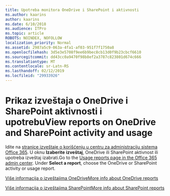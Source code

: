 ```yaml
---
title: Upotreba monitora OneDrive i SharePoint i aktivnosti
ms.author: kaarins
author: kaarins
ms.date: 6/10/2018
ms.audience: ITPro
ms.topic: article
ROBOTS: NOINDEX, NOFOLLOW
localization_priority: Normal
ms.assetid: 2987a5c9-063a-4fa1-af03-951f7f1750a8
ms.openlocfilehash: 3d5e3e5708f9ee6b9bec8cb13d0f9b23cbcf6610
ms.sourcegitcommit: dd43cc0a9470f98b8ef2a3787c823801d674c666
ms.translationtype: MT
ms.contentlocale: sr-Latn-RS
ms.lasthandoff: 02/12/2019
ms.locfileid: "29933926"
---
```

# <a name="view-reports-on-onedrive-and-sharepoint-activity-and-usage"></a><span data-ttu-id="96888-102">Prikaz izveštaja o OneDrive i SharePoint aktivnosti i upotrebu</span><span class="sxs-lookup"><span data-stu-id="96888-102">View reports on OneDrive and SharePoint activity and usage</span></span>

<span data-ttu-id="96888-p101">Idite na [stranice izveštaje o korišćenju u centru za administraciju sistema Office 365](https://admin.microsoft.com/AdminPortal/Home). U oknu **Izaberite izveštaj**, OneDrive ili SharePoint aktivnost ili upotreba izveštaj izabrati.</span><span class="sxs-lookup"><span data-stu-id="96888-p101">Go to the [Usage reports page in the Office 365 admin center](https://admin.microsoft.com/AdminPortal/Home). Under **Select a report**, choose the OneDrive or SharePoint activity or usage report.</span></span> 
  
[<span data-ttu-id="96888-105">Više informacija o izveštajima OneDrive</span><span class="sxs-lookup"><span data-stu-id="96888-105">More info about OneDrive reports</span></span>](https://go.microsoft.com/fwlink/?linkid=875239)
  
[<span data-ttu-id="96888-106">Više informacija o izveštajima SharePoint</span><span class="sxs-lookup"><span data-stu-id="96888-106">More info about SharePoint reports</span></span>](https://go.microsoft.com/fwlink/?linkid=875240)
  

